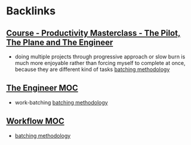 
# Backlinks
## [Course - Productivity Masterclass - The Pilot, The Plane and The Engineer](<Course - Productivity Masterclass - The Pilot, The Plane and The Engineer.md>)
- doing multiple projects through progressive approach or slow burn is much more enjoyable rather than forcing myself to complete at once, because they are different kind of tasks [batching methodology](<batching methodology.md>)

## [The Engineer MOC](<The Engineer MOC.md>)
- work-batching [batching methodology](<batching methodology.md>)

## [Workflow MOC](<Workflow MOC.md>)
- [batching methodology](<batching methodology.md>)

